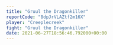 ```yaml
---
title: "Gruul the Dragonkiller"
reportCode: "8dpJrVLAZtf2m16X"
player: "Creeplecreek"
fight: "Gruul the Dragonkiller"
date: 2021-06-27T18:56:46.792000+00:00
---
```

